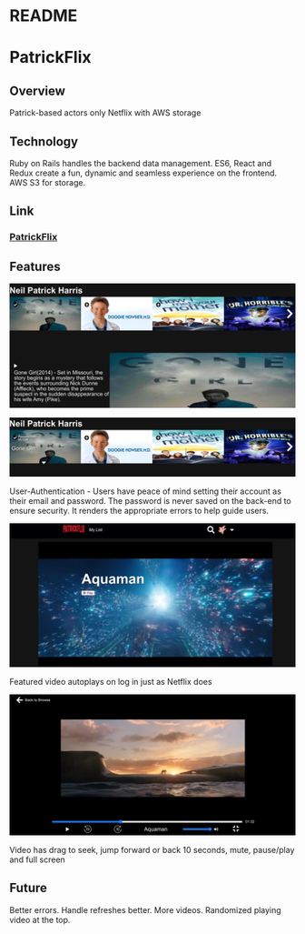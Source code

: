 # README


# PatrickFlix

## Overview
Patrick-based actors only Netflix with AWS storage

## Technology
Ruby on Rails handles the backend data management. ES6, React and Redux create a fun, dynamic and seamless experience on the frontend. AWS S3 for storage.

## Link
### [PatrickFlix](https://patrickflix.herokuapp.com/#/)


## Features
![detail-row](/app/assets/images/detail-show.png)

![video-row](/app/assets/images/video-row.png)

User-Authentication - Users have peace of mind setting their account as their email and password. The password is never saved on the back-end to ensure security. It renders the appropriate errors to help guide users.


![featured](/app/assets/images/featured-video.png)

Featured video autoplays on log in just as Netflix does

![playing](/app/assets/images/video-playing.png)

Video has drag to seek, jump forward or back 10 seconds, mute, pause/play and full screen




## Future
Better errors. Handle refreshes better. More videos. Randomized playing video at the top.

